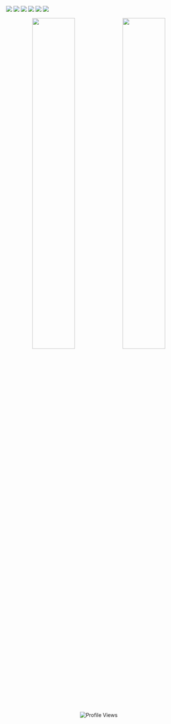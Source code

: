 <p align="left">
  <img src="https://img.shields.io/badge/Python-3776AB?style=for-the-badge&logo=python&logoColor=white"/>
  <img src="https://img.shields.io/badge/Java-007396?style=for-the-badge&logo=java&logoColor=white"/>
  <img src="https://img.shields.io/badge/C-00599C?style=for-the-badge&logo=c&logoColor=white"/>
  <img src="https://img.shields.io/badge/Arduino-00979D?style=for-the-badge&logo=arduino&logoColor=white"/>
  <img src="https://img.shields.io/badge/RaspberryPi-C51A4A?style=for-the-badge&logo=raspberrypi&logoColor=white"/>
  <img src="https://img.shields.io/badge/React-61DAFB?style=for-the-badge&logo=react&logoColor=white"/>
</p>

<p align="center">
  <img src="https://github-readme-stats.vercel.app/api?username=pachir1su&show_icons=true&theme=graywhite" width="48%">
  <img src="https://github-readme-streak-stats.herokuapp.com/?user=pachir1su&theme=graywhite" width="48%">
</p>

<p align="center">
  <img src="https://komarev.com/ghpvc/?username=pachir1su&color=blue" alt="Profile Views"/>
</p>

